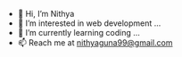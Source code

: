 - 👋 Hi, I’m Nithya
- 👀 I’m interested in web development ...
- 🌱 I’m currently learning coding ...
- 📫 Reach me at nithyaguna99@gmail.com


